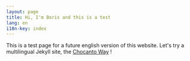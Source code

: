 ```yaml
---
layout: page
title: Hi, I'm Boris and this is a test
lang: en
i18n-key: index
---
```


This is a test page for a future english version of this website. Let's try a multilingual Jekyll site, the [Chocanto Way](http://chocanto.me/2016/04/16/jekyll-multilingual.html) !
